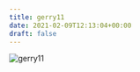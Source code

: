 ```yaml
---
title: gerry11
date: 2021-02-09T12:13:04+00:00
draft: false
---
```


![gerry11](/images/1984a.jpg)

